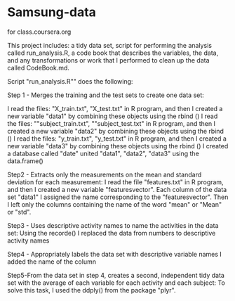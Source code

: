 # Samsung-data
for class.coursera.org

This project includes: a tidy data set, script for performing the analysis
called run_analysis.R, a code book that describes the variables, the data,
and any transformations or work that I performed to clean up the data called
CodeBook.md.

Script "run_analysis.R"" does the following:

Step 1 - Merges the training and the test sets to create one data set:

I read the files: "X_train.txt", "X_test.txt" in R program, and then I created
a new variable "data1" by combining these objects using the rbind ()
I read the files: ""subject_train.txt", ""subject_test.txt" in R program, and then I created a new variable "data2" by combining these objects using the rbind ()
I read the files: "y_train.txt", "y_test.txt" in R program, and then I created
a new variable "data3" by combining these objects using the rbind ()
I created a database called "date" united "data1", "data2", "data3" using the
data.frame()

Step2 - Extracts only the measurements on the mean and standard deviation for each measurement:
I read the file "features.txt" in R program, and then I created
a new variable "featuresvector". Each column of the data set "data1" I assigned
the name corresponding to the "featuresvector".
Then I left only the columns containing the name of the word "mean" or "Mean"
or "std".

Step3 - Uses descriptive activity names to name the activities in the data set:
Using the recorde() I replaced the data from numbers to descriptive
activity names

Step4 - Appropriately labels the data set with descriptive variable names
I added the name of the column

Step5-From the data set in step 4, creates a second, independent tidy data set
with the average of each variable for each activity and each subject:
To solve this task, I used the ddply() from the package "plyr".

